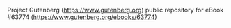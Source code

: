 Project Gutenberg (https://www.gutenberg.org) public repository for
eBook #63774 (https://www.gutenberg.org/ebooks/63774)
